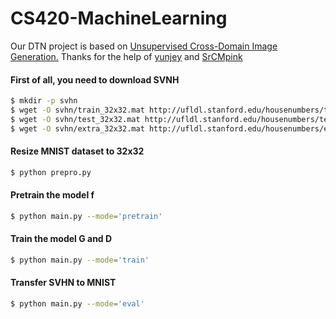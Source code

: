 # CS420-MachineLearning
Our DTN project is based on [Unsupervised Cross-Domain Image Generation.](https://arxiv.org/abs/1611.02200)
Thanks for the help of [yunjey](https://github.com/yunjey/domain-transfer-network) and [SrCMpink](https://github.com/SrCMpink/domain-transfer-network-1)

#### First of all, you need to download SVNH
```bash
$ mkdir -p svhn
$ wget -O svhn/train_32x32.mat http://ufldl.stanford.edu/housenumbers/train_32x32.mat
$ wget -O svhn/test_32x32.mat http://ufldl.stanford.edu/housenumbers/test_32x32.mat
$ wget -O svhn/extra_32x32.mat http://ufldl.stanford.edu/housenumbers/extra_32x32.mat
```
#### Resize MNIST dataset to 32x32 
```bash
$ python prepro.py
```

#### Pretrain the model f
```bash
$ python main.py --mode='pretrain'
```

#### Train the model G and D
```bash
$ python main.py --mode='train'
```

#### Transfer SVHN to MNIST
```bash
$ python main.py --mode='eval'
```